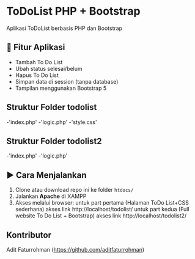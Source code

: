 # ToDoList PHP + Bootstrap

Aplikasi ToDoList berbasis PHP dan Bootstrap

## 📌 Fitur Aplikasi

- Tambah To Do List
- Ubah status selesai/belum
- Hapus To Do List
- Simpan data di session (tanpa database)
- Tampilan menggunakan Bootstrap 5

## Struktur Folder todolist
-'index.php'
-'logic.php'
-'style.css'

## Struktur Folder todolist2
-'index.php'
-'logic.php'

## ▶️ Cara Menjalankan

1. Clone atau download repo ini ke folder `htdocs/`
2. Jalankan **Apache** di XAMPP
3. Akses melalui browser: untuk part pertama (Halaman ToDo List+CSS sederhana) akses link http://localhost/todolist/
                          untuk part kedua (Full website To Do List + Bootstrap) akses link http://localhost/todolist2/

## Kontributor
Adit Faturrohman (https://github.com/aditfaturrohman)